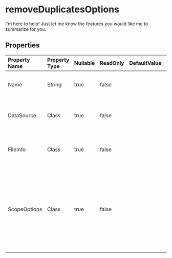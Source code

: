 # **removeDuplicatesOptions**

I'm here to help! Just let me know the features you would like me to summarize for you. 

## **Properties**

| Property Name | Property Type | Nullable |  ReadOnly | DefaultValue | Description | 
| :- | :- | :- |:- |  :- | :- |
|Name|String|true|false |  |The class has a public property "Name" of type string that can be both read and written.|
|DataSource|Class|true|false |  |Represents data source.  There are three types of data, they are CloudFileSystem, RequestFiles, HttpUri.|
|FileInfo|Class|true|false |  |Represents file information. Include of filename, filesize, and file content(base64String).|
|ScopeOptions|Class|true|false |  |Specifies the range of cells within the worksheet where the spreadsheet operations will be performed. This parameter allows users to define the exact area to be processed, ensuring that operations are applied only to the designated cells.|

